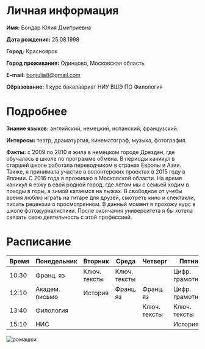 # Личная информация
**Имя:** Бондар Юлия Дмитриевна

**Дата рождения:** 25.08.1998

**Город:** Красноярск

**Город проживания:** Одинцово, Московская область

**E-mail:** [bonjulia8@gmail.com](bonjulia8@gmail.com)

**Образование:** 1 курс бакалавриат НИУ ВШЭ ПО Филология

# Подробнее
**Знание языков:** английский, немецкий, испанский, французский.

**Интересы:** театр, драматургия, кинематограф, музыка, фотография.

**Факты:** с 2009 по 2010 я жила в немецком городе Дрезден, где обучалась в школе по программе обмена. В периоды каникул в старшей школе работала переводчиком в странах Европы и Азии. Также, я принимала участие в волонтерских проектах в 2015 году в Японии. С 2016 года я проживаю в Московской области. На время каникул я езжу в свой родной город, где летом мы с семьей ходим в походы в горы, а зимой катаемся на лыжах. В свободное от учебы время люблю играть на гитаре для друзей, смотреть кино и спектакли, писать рецензии о просмотренном. В данный момент я прохожу курс в школе фотожурналистики. После окончания университета я бы хотела связать свою деятельность с этой профессией.

# **Расписание**

| Время | Понедельник | Вторник | Среда | Четверг | Пятница
| ------------- | ------------- | ----- | --------- | ------- | ------ |
| 10:30 | Франц. яз | Ключ. тексты | Ключ. тексты | | Цифр. грамотность |
| 12:10 | Академ. письмо | История | Франц. яз | Франц. яз | Цифр. грамотность |
| 13:40 | Филология | | | Ключ. тексты | Ключ. тексты |
| 15:10 | НИС | | | | История |



![ромашки](https://rastenievod.com/wp-content/uploads/2017/04/3-17.jpg)
